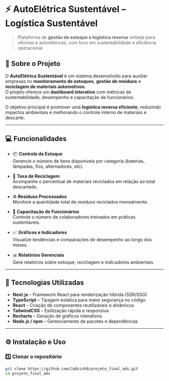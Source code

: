 # ⚡ AutoElétrica Sustentável – Logística Sustentável

> Plataforma de **gestão de estoque e logística reversa** voltada para oficinas e autoelétricas, com foco em sustentabilidade e eficiência operacional.

## 🌱 Sobre o Projeto

O **AutoElétrica Sustentável** é um sistema desenvolvido para auxiliar empresas no **monitoramento de estoques**, **gestão de resíduos** e **reciclagem de materiais automotivos**.  
O projeto oferece um **dashboard interativo** com métricas de sustentabilidade, desempenho e capacitação de funcionários.

O objetivo principal é promover uma **logística reversa eficiente**, reduzindo impactos ambientais e melhorando o controle interno de materiais e descarte.

---

## 💻 Funcionalidades

- 📦 **Controle de Estoque**  
  Gerencie o número de itens disponíveis por categoria (baterias, lâmpadas, fios, alternadores, etc).

- 🔄 **Taxa de Reciclagem**  
  Acompanhe o percentual de materiais reciclados em relação ao total descartado.

- ♻️ **Resíduos Processados**  
  Monitore a quantidade total de resíduos reciclados mensalmente.

- 👷 **Capacitação de Funcionários**  
  Controle o número de colaboradores treinados em práticas sustentáveis.

- 📈 **Gráficos e Indicadores**  
  Visualize tendências e comparações de desempenho ao longo dos meses.

- 📊 **Relatórios Gerenciais**  
  Gere relatórios sobre estoque, reciclagem e indicadores ambientais.

---

## 🧩 Tecnologias Utilizadas

- **Next.js** – Framework React para renderização híbrida (SSR/SSG)  
- **TypeScript** – Tipagem estática para maior segurança no código  
- **React** – Criação de componentes reutilizáveis e dinâmicos  
- **TailwindCSS** – Estilização rápida e responsiva  
- **Recharts** – Geração de gráficos interativos  
- **Node.js / npm** – Gerenciamento de pacotes e dependências  

---

## ⚙️ Instalação e Uso

### 1️⃣ Clonar o repositório
```bash
git clone https://github.com/Ja0zinh0/projeto_final_ads.git
cd projeto_final_ads

